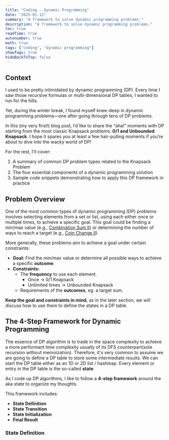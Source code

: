 ```yaml
---
title: "Coding - Dynamic Programming"
date: "2025-01-12"
summary: "A framework to solve dynamic programming problems."
description: "A framework to solve dynamic programming problems."
toc: true
readTime: true
autonumber: true
math: true
tags: ["coding", "dynamic programming"]
showTags: true
hideBackToTop: false
---
```


## Context
I used to be pretty intimidated by dynamic programming (DP). Every time I saw those recursive formulas or multi-dimensional DP tables, I wanted to run for the hills.

Yet, during the winter break, I found myself knee-deep in dynamic programming problems—one after going through tens of DP problems. 

In this (my very first!) blog post, I’d like to share the “aha!” moments with DP starting from the most classic Knapsack problems: **0/1 and Unbounded Knapsack**. I hope it spares you at least a few hair-pulling moments if you’re about to dive into the wacky world of DP!

For the rest, I'll cover:

1.	A summary of common DP problem types related to the Knapsack Problem
2.	The four essential components of a dynamic programming solution
3.	Sample code snippets demonstrating how to apply this DP framework in practice

## Problem Overview

One of the most common types of dynamic programming (DP) problems involves selecting elements from a set or list, using each either once or multiple times, to achieve a specific goal. This goal could be finding a min/max value (e.g., [Combination Sum II](https://leetcode.com/problems/combination-sum-ii/)) or determining the number of ways to reach a target (e.g., [Coin Change II](https://leetcode.com/problems/coin-change-2/)).

More generally, these problems aim to achieve a goal under certain constraints:

- **Goal:** Find the min/max value or determine all possible ways to achieve a specific **outcome**.
- **Constraints:**
  - The **frequency** to use each element.
    - Once -> 0/1 Knapsack
    - Unlimited times -> Unbounded Knapsack
  - Requirements of the **outcomes**, eg. a target sum.

**Keep the goal and constraints in mind**, as in the later section, we will discuss how to use them to define the states in a DP table.

## The 4-Step Framework for Dynamic Programming

The essence of DP algorithm is to trade in the space complexity to achieve a more performant time complexity usually of its DFS counterpart(sole recursion without memoization). Therefore, it's very common to assume we are going to define a DP table to store some intermediate results. We can start the DP table either as an 1D or 2D list / hashmap. Every element or entry in the DP table is the so-called **state**.

As I code up DP algorithms, I like to follow a **4-step framework** around the aka state to organize my thoughts. 

This framework includes:

- **State Definition**
- **State Transition**
- **State Initialization**
- **Final Result**

### State Definition
